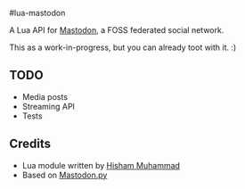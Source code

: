 #lua-mastodon

A Lua API for [Mastodon](https://mastodon.social), a FOSS federated social network.

This as a work-in-progress, but you can already toot with it. :)

## TODO

* Media posts
* Streaming API
* Tests

## Credits

* Lua module written by [Hisham Muhammad](https://hisham.hm/)
* Based on [Mastodon.py](https://github.com/halcy/Mastodon.py)


